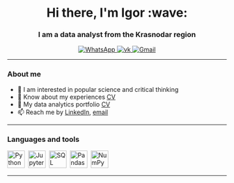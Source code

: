 
<div id="header" align="center">
    <h1> Hi there, I'm Igor :wave: </h1>
    <h3> I am a data analyst from the Krasnodar region </h3>
</div>

<div id="socials" align="center">
    <a href="https://wa.me/79897591293">
    <img src="https://img.shields.io/badge/WhatsApp-blue?style=for-the-badge&logo=WhatsApp&logoColor=white" alt="WhatsApp"/>
  </a>
  <a href="https://vk.com/id153100116">
    <img src="https://img.shields.io/badge/vk-blue?style=for-the-badge&logo=vk&logoColor=white" alt="vk"/>
  </a>
  <a href="mailto:ibasht0106@gmail.com">
    <img src="https://img.shields.io/badge/Gmail-blue?style=for-the-badge&logo=Gmail&logoColor=white" alt="Gmail"/>
  </a>
</div>

---

### About me
- :microscope: I am interested in popular science and critical thinking
- 📄 Know about my experiences [CV](cv-link)
- :briefcase: My data analytics portfolio [CV]([cv-link](https://github.com/IgorBasht/Analytics_Portfolio))
- 📫 Reach me by [LinkedIn](https://www.linkedin.com/in/%D0%B8%D0%B3%D0%BE%D1%80%D1%8C-%D0%B1%D0%B0%D1%88%D1%82%D0%BE%D0%B2%D0%B5%D0%BD%D0%BA%D0%BE-055928a5/), [email](mailto:ibasht0106@gmail.com)

---

### Languages and tools

<img src="https://cdn.jsdelivr.net/gh/devicons/devicon/icons/python/python-original-wordmark.svg" title="Python" width="40" height="40"/>&nbsp;
<img src="https://cdn.jsdelivr.net/gh/devicons/devicon/icons/jupyter/jupyter-original-wordmark.svg" title="Jupyter Notebook" width="40" height="40"/>&nbsp;
<img src="https://cdn.jsdelivr.net/gh/devicons/devicon/icons/postgresql/postgresql-original-wordmark.svg" title="SQL and PostgreSQL" width="40" height="40"/>&nbsp;
<img src="https://cdn.jsdelivr.net/gh/devicons/devicon/icons/pandas/pandas-original-wordmark.svg" title="Pandas" width="40" height="40"/>&nbsp; 
<img src="https://cdn.jsdelivr.net/gh/devicons/devicon/icons/numpy/numpy-original.svg" title="NumPy" width="40" height="40"/>&nbsp;
          
---

